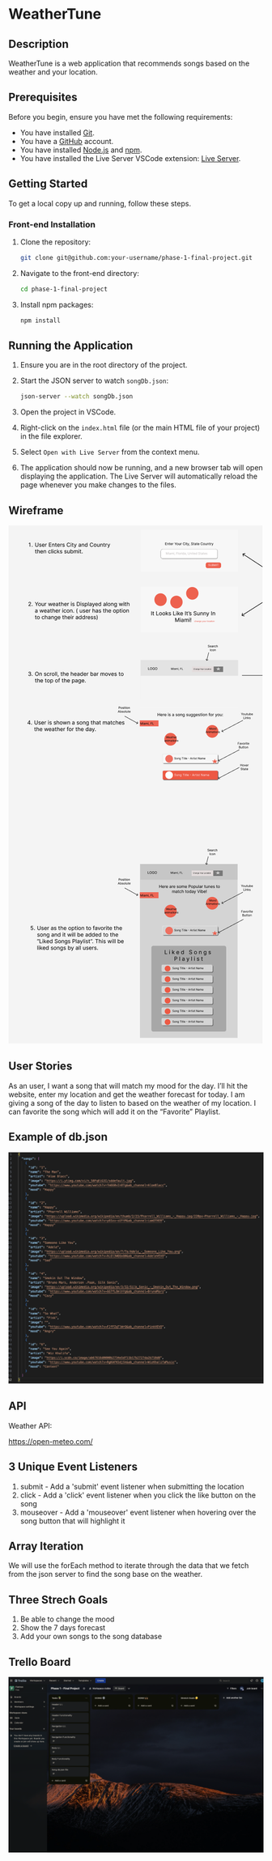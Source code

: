 # WeatherTune

<!-- Headings -->

## Description

WeatherTune is a web application that recommends songs based on the weather and your location.

## Prerequisites

Before you begin, ensure you have met the following requirements:

- You have installed [Git](https://git-scm.com/).
- You have a [GitHub](https://github.com/) account.
- You have installed [Node.js](https://nodejs.org/) and [npm](https://www.npmjs.com/get-npm).
- You have installed the Live Server VSCode extension: [Live Server](https://marketplace.visualstudio.com/items?itemName=ritwickdey.LiveServer).

## Getting Started

To get a local copy up and running, follow these steps.

### Front-end Installation

1. Clone the repository:

   ```bash
   git clone git@github.com:your-username/phase-1-final-project.git
   ```

2. Navigate to the front-end directory:

   ```bash
   cd phase-1-final-project
   ```

3. Install npm packages:

   ```bash
   npm install
   ```

## Running the Application

1. Ensure you are in the root directory of the project.

2. Start the JSON server to watch `songDb.json`:

   ```bash
   json-server --watch songDb.json
   ```

3. Open the project in VSCode.
4. Right-click on the `index.html` file (or the main HTML file of your project) in the file explorer.
5. Select `Open with Live Server` from the context menu.
6. The application should now be running, and a new browser tab will open displaying the application. The Live Server will automatically reload the page whenever you make changes to the files.

## Wireframe

![Wireframe](/planning/Wireframe.png)

## User Stories

As an user, I want a song that will match my mood for the day. I’ll hit the website, enter my location and get the weather forecast for today. I am giving a song of the day to listen to based on the weather of my location. I can favorite the song which will add it on the “Favorite” Playlist.

## Example of db.json

![Trello Board](/planning/db-son.png)

## API

Weather API:

https://open-meteo.com/

## 3 Unique Event Listeners

1. submit - Add a 'submit' event listener when submitting the location
2. click - Add a 'click' event listener when you click the like button on the song
3. mouseover - Add a 'mouseover' event listener when hovering over the song button that will highlight it

## Array Iteration

We will use the forEach method to iterate through the data that we fetch from the json server to find the song base on the weather.

## Three Strech Goals

1. Be able to change the mood
2. Show the 7 days forecast
3. Add your own songs to the song database

## Trello Board

![Trello Board](/planning/Trello.png)

